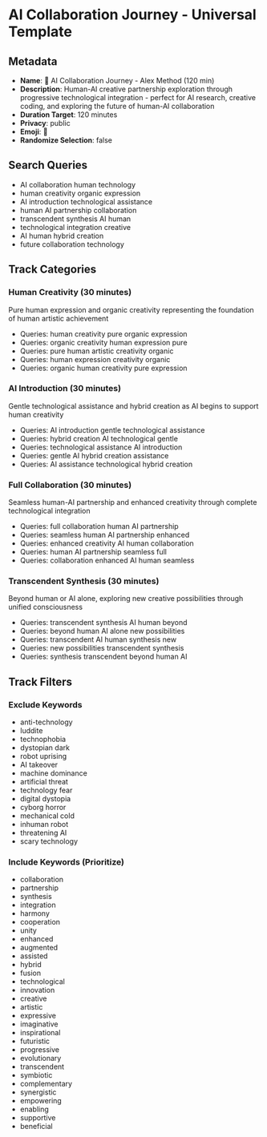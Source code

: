 # AI Collaboration Journey - Universal Template

## Metadata

- **Name**: 🤖 AI Collaboration Journey - Alex Method (120 min)
- **Description**: Human-AI creative partnership exploration through progressive technological integration - perfect for AI research, creative coding, and exploring the future of human-AI collaboration
- **Duration Target**: 120 minutes
- **Privacy**: public
- **Emoji**: 🤖
- **Randomize Selection**: false

## Search Queries
- AI collaboration human technology
- human creativity organic expression
- AI introduction technological assistance
- human AI partnership collaboration
- transcendent synthesis AI human
- technological integration creative
- AI human hybrid creation
- future collaboration technology

## Track Categories

### Human Creativity (30 minutes)
Pure human expression and organic creativity representing the foundation of human artistic achievement
- Queries: human creativity pure organic expression
- Queries: organic creativity human expression pure
- Queries: pure human artistic creativity organic
- Queries: human expression creativity organic
- Queries: organic human creativity pure expression

### AI Introduction (30 minutes)
Gentle technological assistance and hybrid creation as AI begins to support human creativity
- Queries: AI introduction gentle technological assistance
- Queries: hybrid creation AI technological gentle
- Queries: technological assistance AI introduction
- Queries: gentle AI hybrid creation assistance
- Queries: AI assistance technological hybrid creation

### Full Collaboration (30 minutes)
Seamless human-AI partnership and enhanced creativity through complete technological integration
- Queries: full collaboration human AI partnership
- Queries: seamless human AI partnership enhanced
- Queries: enhanced creativity AI human collaboration
- Queries: human AI partnership seamless full
- Queries: collaboration enhanced AI human seamless

### Transcendent Synthesis (30 minutes)
Beyond human or AI alone, exploring new creative possibilities through unified consciousness
- Queries: transcendent synthesis AI human beyond
- Queries: beyond human AI alone new possibilities
- Queries: transcendent AI human synthesis new
- Queries: new possibilities transcendent synthesis
- Queries: synthesis transcendent beyond human AI

## Track Filters

### Exclude Keywords
- anti-technology
- luddite
- technophobia
- dystopian dark
- robot uprising
- AI takeover
- machine dominance
- artificial threat
- technology fear
- digital dystopia
- cyborg horror
- mechanical cold
- inhuman robot
- threatening AI
- scary technology

### Include Keywords (Prioritize)
- collaboration
- partnership
- synthesis
- integration
- harmony
- cooperation
- unity
- enhanced
- augmented
- assisted
- hybrid
- fusion
- technological
- innovation
- creative
- artistic
- expressive
- imaginative
- inspirational
- futuristic
- progressive
- evolutionary
- transcendent
- symbiotic
- complementary
- synergistic
- empowering
- enabling
- supportive
- beneficial
